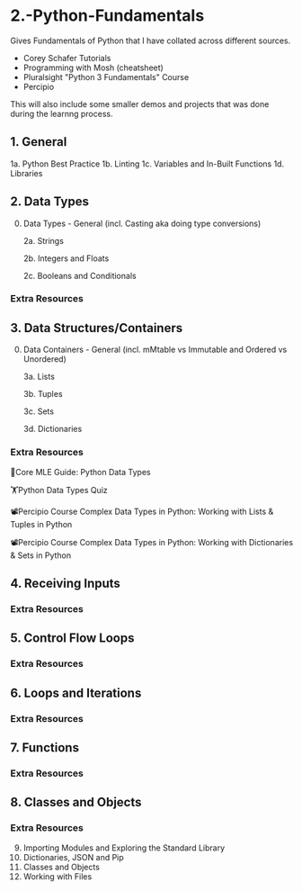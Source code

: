 # 2.-Python-Fundamentals
Gives Fundamentals of Python that I have collated across different sources.

- Corey Schafer Tutorials
- Programming with Mosh (cheatsheet)
- Pluralsight "Python 3 Fundamentals" Course
- Percipio

This will also include some smaller demos and projects that was done during the learnng process.


## 1. General 
1a. Python Best Practice
1b. Linting
1c. Variables and In-Built Functions
1d. Libraries

## 2. Data Types

0. Data Types - General
(incl. Casting aka doing type conversions)

      2a. Strings
    
      2b. Integers and Floats
    
      2c. Booleans and Conditionals

   

### Extra Resources

## 3. Data Structures/Containers
0. Data Containers - General
(incl. mMtable vs Immutable and Ordered vs Unordered)

    3a. Lists
        
    3b. Tuples
        
    3c. Sets
        
    3d. Dictionaries
    
 ### Extra Resources
 
📖Core MLE Guide: Python Data Types

🏋️Python Data Types Quiz

📽️Percipio Course Complex Data Types in Python: Working with Lists & Tuples in Python

📽️Percipio Course Complex Data Types in Python: Working with Dictionaries & Sets in Python

## 4. Receiving Inputs

 ### Extra Resources

## 5. Control Flow Loops

 ### Extra Resources
## 6. Loops and Iterations

 ### Extra Resources

## 7. Functions
 ### Extra Resources

## 8. Classes and Objects
 ### Extra Resources

9. Importing Modules and Exploring the Standard Library
10. Dictionaries, JSON and Pip
11. Classes and Objects
12. Working with Files
